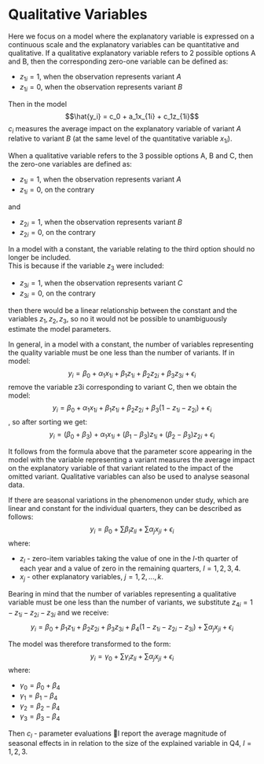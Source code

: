 # Qualitative Variables
Here we focus on a model where the explanatory variable is expressed on a continuous scale and the explanatory variables can be quantitative and qualitative.
If a qualitative explanatory variable refers to 2 possible options A and B, then the corresponding zero-one variable can be defined as:
- $z_{1i} = 1$, when the observation represents variant $A$ 
- $z_{1i} = 0$, when the observation represents variant $B$


Then in the model
$$\hat{y_i} = c_0 + a_1x_{1i} + c_1z_{1i}$$
$c_i$ measures the average impact on the explanatory variable of variant $A$ relative to variant $B$ (at the same level of the quantitative variable $x_{1i}$).

When a qualitative variable refers to the 3 possible options A, B and C, then the zero-one variables are defined as:
- $z_{1i} = 1$, when the observation represents variant $A$ 
- $z_{1i} = 0$, on the contrary

and

- $z_{2i} = 1$, when the observation represents variant $B$ 
- $z_{2i} = 0$, on the contrary

In a model with a constant, the variable relating to the third option should no longer be included.  
This is because if the variable $z_3$ were included:
- $z_{3i} = 1$, when the observation represents variant $C$ 
- $z_{3i} = 0$, on the contrary

then there would be a linear relationship between the constant and the variables $z_1, z_2, z_3$, so no
it would not be possible to unambiguously estimate the model parameters.



In general, in a model with a constant, the number of variables representing the quality variable
must be one less than the number of variants.
If in model:
$$y_i = \beta_0 + \alpha_1x_{1i} + \beta_1z_{1i} + \beta_2z_{2i} + \beta_3z_{3i} + \epsilon_i$$
remove the variable z3i corresponding to variant C, then we obtain the model:
$$y_i = \beta_0 + \alpha_1x_{1i} + \beta_1z_{1i} + \beta_2z_{2i} + \beta_3(1-z_{1i}-z_{2i}) + \epsilon_i$$,
so after sorting we get:
$$y_i = (\beta_0 + \beta_3) + \alpha_1x_{1i} + (\beta_1 - \beta_3)z_{1i} + (\beta_2 - \beta_3)z_{2i} + \epsilon_i$$

It follows from the formula above that the parameter score appearing in the model with the variable
representing a variant measures the average impact on the explanatory variable of that variant
related to the impact of the omitted variant.
Qualitative variables can also be used to analyse seasonal data.

If there are seasonal variations in the phenomenon under study, which are linear and constant for the
individual quarters, they can be described as follows:
$$y_i = \beta_0 + \sum \beta_lz_{li} + \sum \alpha_j x_{ji} + \epsilon_i$$
where:
- $z_l$ - zero-item variables taking the value of one in the $l$-th quarter of each year and a value of zero in the remaining quarters, $l=1, 2, 3, 4$.
- $x_j$ - other explanatory variables, $j=1, 2, ...,k$.

Bearing in mind that the number of variables representing a qualitative variable must be one less than the number of variants, we substitute $z_{4i} = 1 - z_{1i} - z_{2i} - z_{3i}$ and we receive:
$$y_i = \beta_0 + \beta_1z_{1i} + \beta_2z_{2i} + \beta_3z_{3i} + \beta_4(1 - z_{1i} - z_{2i} - z_{3i}) + \sum \alpha_j x_{ji} + \epsilon_i$$

The model was therefore transformed to the form:
$$y_i = \gamma_0 + \sum \gamma_i z_{li} + \sum \alpha_j x_{ji} + \epsilon_i$$
where:
- $\gamma_0 = \beta_0 + \beta_4$
- $\gamma_1 = \beta_1 - \beta_4$
- $\gamma_2 = \beta_2 - \beta_4$
- $\gamma_3 = \beta_3 - \beta_4$

Then $c_l$ - parameter evaluations l report the average magnitude of seasonal effects in
in relation to the size of the explained variable in Q4, $l = 1, 2, 3$.

